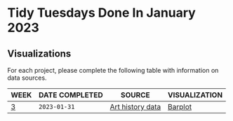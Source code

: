 # Tidy Tuesdays Done In January 2023

## Visualizations
For each project, please complete the following table with information on data sources.

|WEEK|DATE COMPLETED|SOURCE|VISUALIZATION|
|-------|-------|---------|---------|
| [3](https://github.com/rfordatascience/tidytuesday/blob/master/data/2023/2023-01-17/readme.md) | `2023-01-31` | [Art history data](https://saralemus7.github.io/arthistory/) |[Barplot](https://github.com/nmshahir/tidytuesday/blob/main/January_2023/tidy_tuesday_arthistory.png) |



